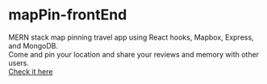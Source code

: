 # mapPin-frontEnd
MERN stack map pinning travel app using React hooks, Mapbox, Express, and MongoDB.  
Come and pin your location and share your reviews and memory with other users.  
[Check it here](https://map-pin-app.netlify.app/)
